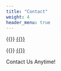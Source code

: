 ```yaml
---
title: "Contact"
weight: 4
header_menu: true
---
```


{{<icon class="fa fa-envelope">}}&nbsp;[{{<email>}}](mailto:{{<email>}})

{{<icon class="fa fa-phone">}}&nbsp;[{{<phone>}}](tel:{{<phone>}})

Contact Us Anytime!
